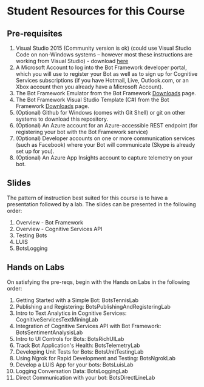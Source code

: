# Student Resources for this Course

## Pre-requisites
1.	Visual Studio 2015 (Community version is ok) (could use Visual Studio Code on non-Windows systems – however most these instructions are working from Visual Studio) - download [here](https://beta.visualstudio.com/downloads/)
2.	A Microsoft Account to log into the Bot Framework developer portal, which you will use to register your Bot as well as to sign up for Cognitive Services subscriptions (if you have Hotmail, Live, Outlook.com, or an Xbox account then you already have a Microsoft Account).
4.	The Bot Framework Emulator from the Bot Framework [Downloads](https://docs.botframework.com/en-us/downloads/#navtitle) page.
5.	The Bot Framework Visual Studio Template (C#) from the Bot Framework [Downloads](https://docs.botframework.com/en-us/downloads/#navtitle) page.
6.	(Optional) Github for Windows (comes with Git Shell) or git on other systems to download this repository.
7.	(Optional) An Azure account for an Azure-accessible REST endpoint (for registering your bot with the Bot Framework service)
7.	(Optional) Developer accounts on one or more communication services (such as Facebook) where your Bot will communicate (Skype is already set up for you).
8.	(Optional) An Azure App Insights account to capture telemetry on your bot. 

## Slides
The pattern of instruction best suited for this course is to have a presentation followed by a lab. The slides can be presented in the following order:
1. Overview - Bot Framework
2. Overview - Cognitive Services API
3. Testing Bots
4. LUIS
5. BotsLogging

## Hands on Labs
On satisfying the pre-reqs, begin with the Hands on Labs in the following order:

1. Getting Started with a Simple Bot: BotsTennisLab
2. Publishing and Registering: BotsPublishingAndRegisteringLab
3. Intro to Text Analytics in Cognitive Services: CognitiveServicesTextMiningLab
4. Integration of Cognitive Services API with Bot Framework: BotsSentimentAnalysisLab
5. Intro to UI Controls for Bots: BotsRichUILab
6. Track Bot Application's Health: BotsTelemetryLab
7. Developing Unit Tests for Bots: BotsUnitTestingLab
8. Using Ngrok for Rapid Development and Testing: BotsNgrokLab
9. Develop a LUIS App for your bots: BotsLuisLab
10. Logging Conversation Data: BotsLoggingLab
11. Direct Communication with your bot: BotsDirectLineLab




